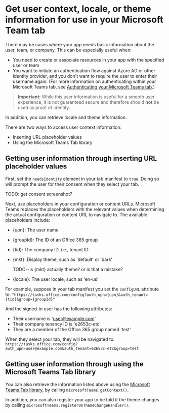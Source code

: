 ﻿# Get user context, locale, or theme information for use in your Microsoft Team tab

There may be cases where your app needs basic information about the user, team, or company. This can be especially useful when:

* You need to create or associate resources in your app with the specified user or team
* You want to initiate an authentication flow against Azure AD or other identity provider, and you don't want to require the user to enter their username again. (For more information on authenticating within your Microsoft Teams tab, see [Authenticating your Microsoft Teams tab](../auth.md).)

> **Important:** While this user information is useful for a smooth user experience, it is not guaranteed secure and therefore should **not** be used as proof of identity. 

In addition, you can retrieve locale and theme information.

There are two ways to access user context information:

* Inserting URL placeholder values
* Using the Microsoft Teams Tab library

## Getting user information through inserting URL placeholder values

First, set the ```needsIdentity``` element in your tab manifest to ```true```. Doing so will prompt the user for their consent when they select your tab.

TODO: get consent screenshot?

Next, use placeholders in your configuration or content URLs. Microsoft Teams replaces the placeholders with the relevant values when determining the actual configuration or content URL to navigate to. The available placeholders include:

* {upn}: The user name
* {groupId}: The ID of an Office 365 group
* {tid}: The company ID, i.e., tenant ID
* {mkt}: Display theme, such as 'default' or 'dark'
	
	TODO--is {mkt} actually theme? or is that a mistake?
* {locale}: The user locale, such as 'en-us'

For example, suppose in your tab manifest you set the ```configURL``` attribute to:
```"https://tasks.office.com/config?auth_upn={upn}&auth_tenant={tid}&group={groupId}"```

And the signed-in user has the following attributes:

* Their username is  'user@example.com'
* Their company tenancy ID is 'e2653c-etc'
* They are a member of the Office 365 group named 'test' 

When they select your tab, they will be navigated to:
```https://tasks.office.com/config?auth_upn=user@example.com&auth_tenant=e2653c-etc&group=test```


## Getting user information through using the Microsoft Teams Tab library

You can also retrieve the information listed above using the [Microsoft Teams Tab library](https://teamspacewusprodms.blob.core.windows.net/tabframework/0.2/MicrosoftTeams.js), by calling ```microsoftTeams.getContext()```.

In addition, you can also register your app to be told if the theme changes by calling ```microsoftTeams.registerOnThemeChangeHandler()```.










